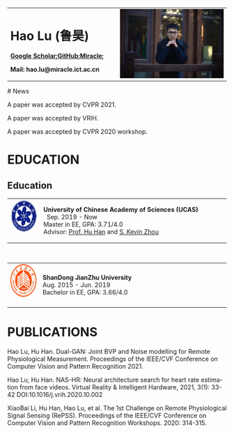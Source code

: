 <table border="0">
  <tr>
    <td width="50%">
      <h1>Hao Lu (鲁昊)</h1>   
      <p><b><a href="https://scholar.google.com/citations?hl=zh-CN&user=OrbGCGkAAAAJ">Google Scholar</a>;<a href="https://github.com/LuPaoPao">GitHub</a>;<a href="http://miracle.ict.ac.cn/">Miracle</a>;</b></p>
      <p><b>Mail: hao.lu@miracle.ict.ac.cn</b></p>
    </td>
    <td width="50%">
      <img src="img/haolu.jpg" width="100%">      
    </td>
  </tr>
</table>
# News

A paper was accepted by CVPR 2021.

A paper was accepted by VRIH.

A paper was accepted by CVPR 2020 workshop.

# EDUCATION
<h2>Education</h2>

<table class="imgtable"><tr><td>
<img src="img/CAS.jpg" alt="alt text" width="75" height="75"/> &nbsp;</td>
<td align="left">
<p> <strong>University of Chinese Academy of Sciences (UCAS)</strong> &nbsp; &nbsp; &nbsp; &nbsp; &nbsp;  &nbsp; &nbsp;  &nbsp; Sep. 2019 - Now <br />
Master in EE, GPA: 3.71/4.0 <br />
Advisor: <a href="http://vipl.ict.ac.cn/view_people.php?url=hhan&id=39">Prof. Hu Han</a> and <a href="http://people.ucas.edu.cn/~skevinzhou">S. Kevin Zhou</a><br />
</p>
</td></tr></table>
<br />

<table class="imgtable"><tr><td>
<img src="img/SDJZ.png" alt="alt text" width="75" height="75"/> &nbsp;</td>
<td align="left">
<p> <strong>ShanDong JianZhu University </strong> &nbsp; &nbsp; &nbsp; &nbsp; &nbsp; &nbsp; &nbsp; &nbsp; &nbsp; &nbsp; &nbsp; &nbsp; &nbsp; &nbsp; &nbsp; &nbsp; &nbsp; &nbsp; &nbsp; &nbsp; &nbsp; &nbsp; &nbsp; &nbsp; &nbsp; Aug. 2015 - Jun. 2019 <br />
Bachelor in EE, GPA: 3.66/4.0 <br />
</p>
</td></tr></table>

# PUBLICATIONS

Hao Lu, Hu Han. Dual-GAN: Joint BVP and Noise modelling for Remote Physiological Measurement. Proceedings of the IEEE/CVF Conference on Computer Vision and Pattern Recognition 2021.

Hao Lu, Hu Han. NAS-HR: Neural architecture search for heart rate estima-tion from face videos. Virtual Reality & Intelligent Hardware, 2021, 3(1): 33-42 DOI:10.1016/j.vrih.2020.10.002

XiaoBai Li, Hu Han, Hao Lu, et al. The 1st Challenge on Remote Physiological Signal Sensing (RePSS). Proceedings of the IEEE/CVF Conference on Computer Vision and Pattern Recognition Workshops. 2020: 314-315.


